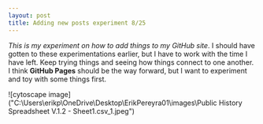 ```yaml
---
layout: post
title: Adding new posts experiment 8/25
---
```


_This is my experiment on how to add things to my GitHub site_. I should have gotten to these experimentations earlier, but I have to work with the time I have left. Keep trying things and seeing how things connect to one another. I think **GitHub Pages** should be the way forward, but I want to experiment and toy with some things first.

![cytoscape image]("C:\Users\erikp\OneDrive\Desktop\ErikPereyra01\images\Public History Spreadsheet V.1.2 - Sheet1.csv_1.jpeg") 

